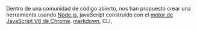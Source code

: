 Dentro de una comunidad de código abierto, nos han propuesto crear una herramienta usando [Node.js](https://nodejs.org/), 
javaScript construido con el [motor de JavaScript V8 de Chrome](https://developers.google.com/v8/).
[markdown](https://daringfireball.net/projects/markdown/syntax), CLI,